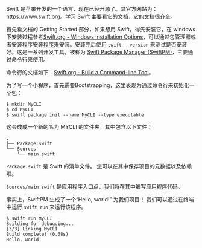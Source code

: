 Swift 是苹果开发的一个语言，现在已经开源了。其官方网站为：https://www.swift.org。学习 Swift 主要看它的文档，它的文档很齐全。

首先看文档的 Getting Started 部分，如果想用 Swift，得先安装它，在 windows 下安装过程参考[Swift.org - Windows Installation Options](https://www.swift.org/install/windows/#installation-via-windows-package-manager)，可以通过包管理器或者安装程序[安装程序](https://www.swift.org/download/)来安装。安装完后使用 `swift --version` 来测试是否安装好。这是一系列开发工具，被称为 [Swift Package Manager (SwiftPM)](https://www.swift.org/package-manager/)，主要通过命令行来使用。

命令行的文档如下：[Swift.org - Build a Command-line Tool](https://www.swift.org/getting-started/cli-swiftpm/)。

为了写一个小程序，首先需要Bootstrapping，这里表现为通过命令行来初始化一个包：

```
$ mkdir MyCLI
$ cd MyCLI
$ swift package init --name MyCLI --type executable
```

这会成成一个新的名为 MYCLI 的文件夹，其中包含以下文件：

```
.
├── Package.swift
└── Sources
    └── main.swift
```

`Package.swift` 是 Swift 的清单文件。 您可以在其中保存项目的元数据以及依赖项。 

`Sources/main.swift` 是应用程序入口点，我们将在其中编写应用程序代码。

事实上，SwiftPM 生成了一个“Hello, world!” 为我们项目！ 我们可以通过在终端中运行 `swift run` 来运行该程序。

```
$ swift run MyCLI
Building for debugging...
[3/3] Linking MyCLI
Build complete! (0.68s)
Hello, world!
```

